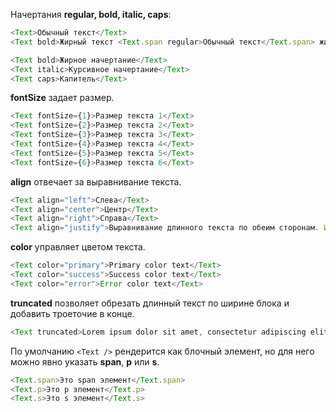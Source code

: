 Начертания **regular, bold, italic, caps**:
```js
<Text>Обычный текст</Text>
<Text bold>Жирный текст <Text.span regular>Обычный текст</Text.span> жирный текст</Text>

<Text bold>Жирное начертание</Text>
<Text italic>Курсивное начертание</Text>
<Text caps>Капитель</Text>
```

**fontSize** задает размер.
```js
<Text fontSize={1}>Размер текста 1</Text>
<Text fontSize={2}>Размер текста 2</Text>
<Text fontSize={3}>Размер текста 3</Text>
<Text fontSize={4}>Размер текста 4</Text>
<Text fontSize={5}>Размер текста 5</Text>
<Text fontSize={6}>Размер текста 6</Text>

```

**align** отвечает за выравнивание текста.
```js
<Text align="left">Слева</Text>
<Text align="center">Центр</Text>
<Text align="right">Справа</Text>
<Text align="justify">Выравнивание длинного текста по обеим сторонам. Использовать такое выравнивание крайне не рекомендуется, так как чаще всего это ухудшает восприятие информации.</Text>
```

**color** управляет цветом текста.
```js
<Text color="primary">Primary color text</Text>
<Text color="success">Success color text</Text>
<Text color="error">Error color text</Text>
```

**truncated** позволяет обрезать длинный текст по ширине блока и добавить троеточие в конце.
```js
<Text truncated>Lorem ipsum dolor sit amet, consectetur adipiscing elit, sed do eiusmod tempor incididunt ut labore et dolore magna aliqua. Ut enim ad minim veniam, quis nostrud exercitation ullamco laboris nisi ut aliquip ex ea commodo consequat. Duis aute irure dolor in reprehenderit in voluptate velit esse cillum dolore eu fugiat nulla pariatur. Excepteur sint occaecat cupidatat non proident, sunt in culpa qui officia deserunt mollit anim id est laborum</Text>
```

По умолчанию `<Text />` рендерится как блочный элемент, но для него можно явно указать **span**, **p** или **s**.
```js
<Text.span>Это span элемент</Text.span>
<Text.p>Это p элемент</Text.p>
<Text.s>Это s элемент</Text.s>
```
